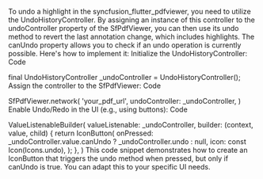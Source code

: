 To undo a highlight in the syncfusion_flutter_pdfviewer, you need to utilize the UndoHistoryController. By assigning an instance of this controller to the undoController property of the SfPdfViewer, you can then use its undo method to revert the last annotation change, which includes highlights. The canUndo property allows you to check if an undo operation is currently possible. 
Here's how to implement it:
Initialize the UndoHistoryController:
Code

   final UndoHistoryController _undoController = UndoHistoryController();
Assign the controller to the SfPdfViewer:
Code

   SfPdfViewer.network(
     'your_pdf_url',
     undoController: _undoController,
   )
Enable Undo/Redo in the UI (e.g., using buttons):
Code

   ValueListenableBuilder(
     valueListenable: _undoController,
     builder: (context, value, child) {
       return IconButton(
         onPressed: _undoController.value.canUndo ? _undoController.undo : null,
         icon: const Icon(Icons.undo),
       );
     },
   )
This code snippet demonstrates how to create an IconButton that triggers the undo method when pressed, but only if canUndo is true. You can adapt this to your specific UI needs. 